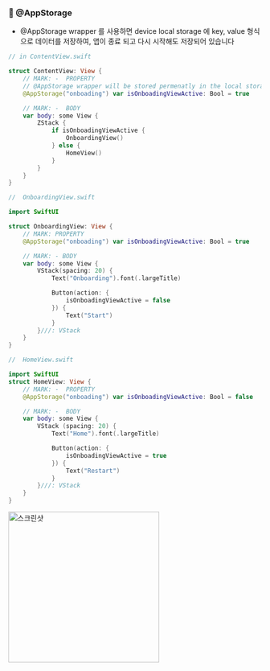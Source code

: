 ### 🔷 @AppStorage

- @AppStorage wrapper 를 사용하면 device local storage 에 key, value 형식으로 데이터를 저장하여, 앱이 종료 되고 다시 시작해도 저장되어 있습니다

```swift
// in ContentView.swift

struct ContentView: View {
	// MARK: -  PROPERTY
	// @AppStorage wrapper will be stored permenatly in the local storage
	@AppStorage("onboading") var isOnboadingViewActive: Bool = true

	// MARK: -  BODY
	var body: some View {
		ZStack {
			if isOnboadingViewActive {
				OnboardingView()
			} else {
				HomeView()
			}
		}
	}
}
```

```swift
//  OnboardingView.swift

import SwiftUI

struct OnboardingView: View {
	// MARK: PROPERTY
	@AppStorage("onboading") var isOnboadingViewActive: Bool = true

	// MARK: - BODY
	var body: some View {
		VStack(spacing: 20) {
			Text("Onboarding").font(.largeTitle)

			Button(action: {
				isOnboadingViewActive = false
			}) {
				Text("Start")
			}
		}///: VStack
	}
}
```

```swift
//  HomeView.swift

import SwiftUI
struct HomeView: View {
	// MARK: -  PROPERTY
	@AppStorage("onboading") var isOnboadingViewActive: Bool = false

	// MARK: -  BODY
	var body: some View {
		VStack (spacing: 20) {
			Text("Home").font(.largeTitle)

			Button(action: {
				isOnboadingViewActive = true
			}) {
				Text("Restart")
			}
		}///: VStack
	}
}
```

<img width="300" alt="스크린샷" src="https://user-images.githubusercontent.com/28912774/148612150-8a0adef4-6217-4da1-8549-066d039013d8.gif">
